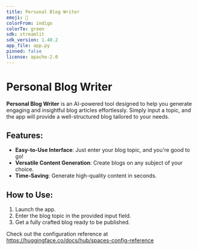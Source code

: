 ```yaml
---
title: Personal Blog Writer
emoji: 🏃
colorFrom: indigo
colorTo: green
sdk: streamlit
sdk_version: 1.40.2
app_file: app.py
pinned: false
license: apache-2.0
---
```


# Personal Blog Writer

**Personal Blog Writer** is an AI-powered tool designed to help you generate engaging and insightful blog articles effortlessly. Simply input a topic, and the app will provide a well-structured blog tailored to your needs.

## Features:
- **Easy-to-Use Interface**: Just enter your blog topic, and you're good to go!
- **Versatile Content Generation**: Create blogs on any subject of your choice.
- **Time-Saving**: Generate high-quality content in seconds.

## How to Use:
1. Launch the app.
2. Enter the blog topic in the provided input field.
3. Get a fully crafted blog ready to be published.

Check out the configuration reference at https://huggingface.co/docs/hub/spaces-config-reference
